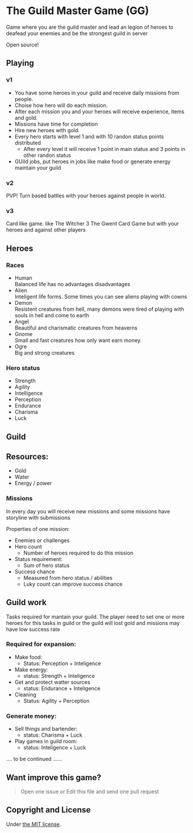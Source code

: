 # The Guild Master Game (GG)

Game where you are the guild master and lead an legion of heroes to deafead your enemies and be the strongest guild in server

Open source!

## Playing

### v1

- You have some heroes in your guild and receive daily missions from people. 
- Choise how hero will do each mission.
- After each mission you and your heroes will receive experience, items and gold.
- Missions have time for completion
- Hire new heroes with gold.
- Every hero starts with level 1 and with 10 randon status points distributed
  - After every level it will receive 1 point in main status and 3 points in other randon status 
- GUild jobs, put heroes in jobs like make food or generate energy maintain your guild

### v2

PVP! Turn based battles with your heroes against people in world.

### v3

Card like game. like The Witcher 3 The Gwent Card Game but with your heroes and against other players

## Heroes

### Races

- Human<br>
  Balanced life has no advantages disadvantages
- Alien<br>
  Inteligent life forms. Some times you can see aliens playing with cowns
- Demon<br>
  Resistent creatures from hell, many demons were tired of playing with souls in hell and come to earth
- Angel<br>
  Beautiful and charismatic creatures from heaverns
- Gnome<br>
  Small and fast creatures how only want earn money. 
- Ogre<br>
  Big and strong creatures

### Hero status

- Strength
- Agility
- Intelligence
- Perception
- Endurance
- Charisma
- Luck

## Guild

## Resources:
- Gold
- Water
- Energy / power

### Missions

In every day you will receive new missions and some missions have storyline with submissions

Properties of one mission:
- Enemies or challenges
- Hero count
  - Number of heroes required to do this mission
- Status requirement:
  - Sum of hero status
- Success chance
  - Measured from hero status / abilities
  - Luky count can improve success chance 

## Guild work

Tasks required for mantain your guild. 
The player need to set one or more heroes for this tasks in guild or the guild will lost gold and missions may have low success rate

### Required for expansion:

- Make food:
  - Status: Perception + Inteligence 
- Make energy:
  - status: Strength + Inteligence
- Get and protect watter sources
  - status: Endurance + Inteligence 
- Cleaning
  - Status: Agility + Perception

### Generate money:

- Sell things and bartender:
  - status: Charisma + Luck
- Play games in guild room:
  - status: Inteligence + Luck 


.... to be continued ......


## Want improve this game?

> Open one issue or Edit this file and send one pull request


## Copyright and License

Under [the MIT license](LICENSE.md).

